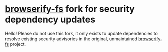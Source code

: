 # [browserify-fs](https://github.com/mafintosh/browserify-fs) fork for security dependency updates

Hello! Please do not use this fork, it only exists to update dependencies to resolve existing
security advisories in the original, unmaintained [browserify-fs](https://github.com/mafintosh/browserify-fs) project.
